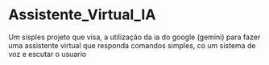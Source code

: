 # Assistente_Virtual_IA
 
Um sisples projeto que visa, a utilização da ia do google (gemini) para fazer uma assistente virtual que responda comandos simples, co  um sistema de voz e escutar o usuario
